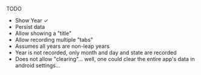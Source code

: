 TODO

* Show Year ✓
* Persist data
* Allow showing a "title"
* Allow recording multiple "tabs"
* Assumes all years are non-leap years
* Year is not recorded, only month and day and state are recorded
* Does not allow "clearing"... well, one could clear the entire app's data in android settings...